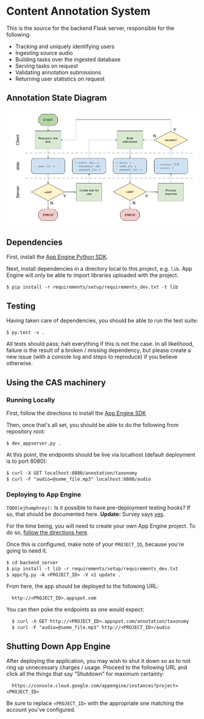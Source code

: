 # Content Annotation System

This is the source for the backend Flask server, responsible for the following:

- Tracking and uniquely identifying users
- Ingesting source audio
- Building tasks over the ingested database
- Serving tasks on request
- Validating annotation submissions
- Returning user statistics on request


## Annotation State Diagram
![Annotation State Diagram](https://github.com/cosmir/open-mic/raw/master/docs/img/annotation_state_diagram.png "Annotation State Diagram")


## Dependencies

First, install the [App Engine Python SDK](https://developers.google.com/appengine/downloads).

Next, install dependencies in a directory local to this project, e.g. `lib`. App Engine will only be able to import libraries uploaded with the project.

```
$ pip install -r requirements/setup/requirements_dev.txt -t lib
```


## Testing

Having taken care of dependencies, you should be able to run the test suite:

```
$ py.test -v .
```

All tests should pass; halt everything if this is not the case. In all likelihood, failure is the result of a broken / missing dependency, but please create a new issue (with a console log and steps to reproduce) if you believe otherwise.


## Using the CAS machinery

### Running Locally

First, follow the directions to install the [App Engine SDK](https://cloud.google.com/appengine/downloads#Google_App_Engine_SDK_for_Python)

Then, once that's all set, you should be able to do the following from
repository root:

```
$ dev_appserver.py .
```

At this point, the endpoints should be live via localhost (default deployment is to port 8080):

```
$ curl -X GET localhost:8080/annotation/taxonomy
$ curl -F "audio=@some_file.mp3" localhost:8080/audio
```

### Deploying to App Engine

`TODO(ejhumphrey):` Is it possible to have pre-deployment testing hooks? If so, that should be documented here. **Update:** Survey says [yes](https://github.com/GoogleCloudPlatform/continuous-deployment-demo/blob/master/.travis.yml).

For the time being, you will need to create your own App Engine project. To do
so, [follow the directions here](https://console.cloud.google.com/freetrial?redirectPath=/start/appengine).

Once this is configured, make note of your `PROJECT_ID`, because you're going
to need it.

```
$ cd backend_server
$ pip install -t lib -r requirements/setup/requirements_dev.txt
$ appcfg.py -A <PROJECT_ID> -V v1 update .
```

From here, the app should be deployed to the following URL:

```
  http://<PROJECT_ID>.appspot.com
```

You can then poke the endpoints as one would expect:

```
  $ curl -X GET http://<PROJECT_ID>.appspot.com/annotation/taxonomy
  $ curl -F "audio=@some_file.mp3" http://<PROJECT_ID>/audio
```


## Shutting Down App Engine

After deploying the application, you may wish to shut it down so as to not ring up unnecessary charges / usage. Proceed to the following URL and click all the things that say "Shutdown" for maximum certainty:

```
  https://console.cloud.google.com/appengine/instances?project=<PROJECT_ID>
```

Be sure to replace `<PROJECT_ID>` with the appropriate one matching the account you've configured.